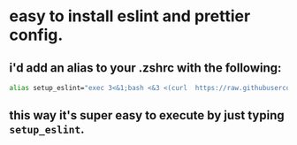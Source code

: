 # easy to install eslint and prettier config.

## i'd add an alias to your .zshrc with the following:
```bash
alias setup_eslint="exec 3<&1;bash <&3 <(curl  https://raw.githubusercontent.com/Giotje/eslint_and_prettier_setup/main/setup.sh 2> /dev/null)"
```

## this way it's super easy to execute by just typing `setup_eslint`.
